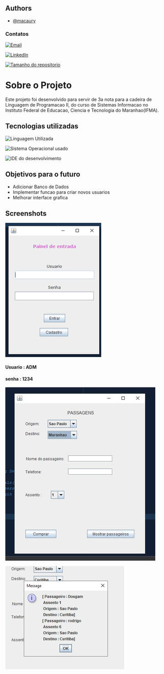 ## Authors


- [@macaury](https://www.github.com/macaury)


### Contatos 


[![Email](https://img.shields.io/badge/Gmail-D14836?style=for-the-badge&logo=gmail&logoColor=white)](https://mail.google.com/mail/u/4/#inbox?compose=new)

[![LinkedIn](https://img.shields.io/badge/LinkedIn-0077B5?style=for-the-badge&logo=linkedin&logoColor=white)](https://www.linkedin.com/in/macaury-carvalho-5011b8205/)

[![Tamanho do repositorio](https://img.shields.io/github/repo-size/macaury/Compra-de-passagem-de-onibus)](https://github.com/macaury/Compra-de-passagem-de-onibus/tree/main/src/main/java/com/mycompany/carvalhoticket)


# Sobre o Projeto

Este projeto foi desenvolvido para servir de 3a nota para a cadeira de Linguagem de Programacao II, do curso de Sistemas Informacao no Instituto Federal de Educacao, Ciencia e Tecnologia do Maranhao(IFMA).




## Tecnologias utilizadas


![Linguagem Utilizada](https://img.shields.io/badge/Java-ED8B00?style=for-the-badge&logo=java&logoColor=white)
 
![Sistema Operacional usado](https://img.shields.io/badge/Windows-0078D6?style=for-the-badge&logo=windows&logoColor=white)
 
![IDE do desenvolvimento](https://img.shields.io/badge/apache%20netbeans-1B6AC6?style=for-the-badge&logo=apache%20netbeans%20IDE&logoColor=white)


## Objetivos para o futuro

- Adicionar Banco de Dados
- Implementar funcao para criar novos usuarios 
- Melhorar interface grafica

## Screenshots


![Tela de Login](https://github.com/macaury/Compra-de-passagem-de-onibus/blob/main/Screenshots/login.jpeg)


#### Usuario : ADM
#### senha : 1234


![Compra das passagens](https://github.com/macaury/Compra-de-passagem-de-onibus/blob/main/Screenshots/comprar%20passagens.jpeg)


![Passagens compradas](https://github.com/macaury/Compra-de-passagem-de-onibus/blob/main/Screenshots/passagens%20compradas.jpeg)
